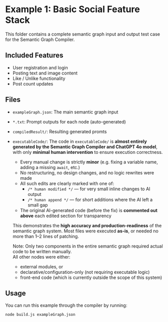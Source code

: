 # Example 1: Basic Social Feature Stack

This folder contains a complete semantic graph input and output test case for the Semantic Graph Compiler.

## Included Features
- User registration and login
- Posting text and image content
- Like / Unlike functionality
- Post count updates

## Files
- `exampleGraph.json`: The main semantic graph input
- `*.txt`: Prompt outputs for each node (auto-generated)
- `compiledResult/`: Resulting generated promts
- `executableCode/`:
  The code in `executableCode/` is **almost entirely generated by the Semantic Graph Compiler and ChatGPT 4o model**, with only **minimal human intervention** to ensure execution correctness.

  - Every manual change is strictly **minor** (e.g. fixing a variable name, adding a missing `await`, etc.)
  - No restructuring, no design changes, and no logic rewrites were made
  - All such edits are clearly marked with one of:
    - `/* human modified */` — for very small inline changes to AI output
    - `/* human append */` — for short additions where the AI left a small gap
  - The original AI-generated code (before the fix) is **commented out above** each edited section for transparency
  
  This demonstrates the **high accuracy and production-readiness** of the semantic graph system. Most files were executed **as-is**, or needed no more than 1–2 lines of patching.

  Note: Only two components in the entire semantic graph required actual code to be written manually.  
  All other nodes were either:
    - external modules, or  
    - declarative/configuration-only (not requiring executable logic)
    - front-end code (which is currently outside the scope of this system)
## Usage
You can run this example through the compiler by running:

```bash
node build.js exampleGraph.json
